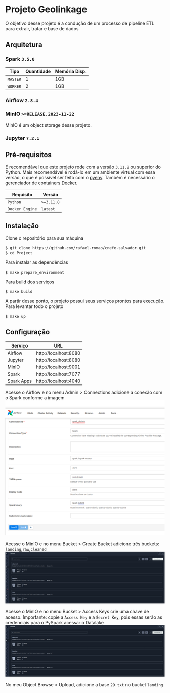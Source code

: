 # Projeto Geolinkage
O objetivo desse projeto é a condução de um processo de pipeline ETL para extrair, tratar e  base de dados 


## Arquitetura

### Spark `3.5.0`

| Tipo  | Quantidade | Memória Disp.
| ------------- | ------------- | ------------- |
| `MASTER`  | 1  | 1GB|
| `WORKER` | 2  | 1GB |

### Airflow `2.8.4`

### MinIO `>=RELEASE.2023-11-22`

MinIO é um object storage desse projeto.

### Jupyter `7.2.1`

## Pré-requisitos
É recomendável que este projeto rode com a versão `3.11.8` ou superior do Python. Mais recomendável é rodá-lo em um ambiente virtual com essa versão, o que é possível ser feito com o [pyenv](https://github.com/pyenv/pyenv-virtualenv). Também é necessário o gerenciador de containers [Docker](https://docs.docker.com/engine/install/).



| Requisito  | Versão |
| ------------- | ------------- |
| `Python`  | `>=3.11.8`  |
| `Docker Engine` | `latest`  |

## Instalação

Clone o repositório para sua máquina

```shell
$ git clone https://github.com/rafael-romao/cnefe-salvador.git
$ cd Project
```

Para instalar as dependências
```shell
$ make prepare_environment
```

Para build dos serviços
```shell
$ make build
```

A partir desse ponto, o projeto possui seus serviços prontos para execução. Para levantar todo o projeto

```shell
$ make up
```

## Configuração

| Serviço  | URL |
| ------------- | ------------- |
| Airflow  | http://localhost:8080  |
| Jupyter  | http://localhost:8080  |
| MinIO | http://localhost:9001  |
| Spark | http://localhost:7077  |
| Spark Apps| http://localhost:4040  |


Acesse o Airflow e no menu Admin > Connections adicione a conexão com o Spark conforme a imagem
![alt text](/imagens/airflow_exemplo.png)

Acesse o MinIO e no menu Bucket > Create Bucket adicione três buckets: `landing`,`raw`,`cleaned`
![alt text](/imagens/minio_bucket_exemplo.png)

Acesse o MinIO e no menu Bucket > Access Keys crie uma chave de acesso. Importante: copie a `Access Key` e a `Secret Key`, pois essas serão as credenciais para o PySpark acessar o Datalake
![alt text](/imagens/minio_bucket_exemplo.png)

No meu Object Browse > Upload, adicione a base `29.txt` no bucket `landing`



